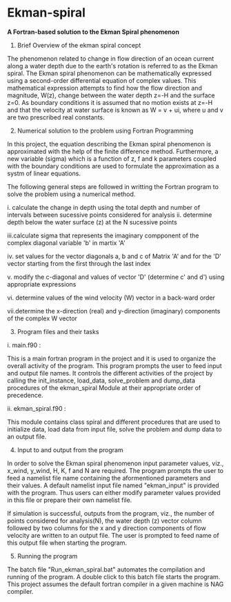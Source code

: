 # Ekman-spiral
<b> A Fortran-based solution to the Ekman Spiral phenomenon </b>

1. Brief Overview of the ekman spiral concept

The phenomenon related to change in flow direction of an ocean current along a water depth due to the earth's rotation
is referred to as the Ekman spiral. The Ekman spiral phenomenon can be mathematically expressed using a second-order 
differential equation of complex values. This mathematical expression attempts to find how the flow direction and 
magnitude, W(z), change between the water depth z=-H and the surface z=0. As boundary conditions it is assumed that 
no motion exists at z=-H and that the velocity at water surface is known as W = v + ui, where u and v are two 
prescribed real constants.

2. Numerical solution to the problem using Fortran Programming

In this project, the equation describing the Ekman spiral phenomenon is approximated with the help of the finite 
difference method. Furthermore, a new variable (sigma) which is a function of z, f and k parameters coupled with the 
boundary conditions are used to formulate the approximation as a systm of linear equations.
 
The following general steps are followed in writting the Fortran program to solve the problem using a numerical method.

i.  calculate the change in depth using the total depth and number of intervals between sucessive points considered 
    for analysis
ii. determine depth below the water surface (z) at the N sucessive points

iii.calculate sigma that represents the imaginary compponent of the complex diagonal variable 'b' in martix 'A'

iv. set values for the vector diagonals a, b and c of Matrix 'A' and for the 'D' vector starting from the first 
    through the last index

v.  modify the c-diagonal and values of vector 'D' (determine c' and d') using appropriate expressions

vi. determine values of the wind velocity (W) vector in a back-ward order

vii.determine the x-direction (real) and y-direction (imaginary) components of the complex W vector


3. Program files and their tasks

i.  main.f90 :

This is a main fortran program in the project and it is used to organize the overall activity of the program.
This program prompts the user to feed input and output file names. It controls the different activities of the 
project by calling the init_instance, load_data, solve_problem and dump_data procedures of the ekman_spiral Module
at their appropriate order of precedence.

ii. ekman_spiral.f90 :

This module contains class spiral and different procedures that are used to initialize data, load data from 
input file, solve the problem and dump data to an output file.

4. Input to and output from the program

In order to solve the Ekman spiral phenomenon input parameter values, viz., x_wind, y_wind, H, K, f and N are 
required. The program prompts the user to feed a namelist file name containing the aformentioned parameters and 
their values. A default namelist input file named "ekman_input" is provided with the program. Thus users can either
modify parameter values provided in this file or prepare their own namelist file.

If simulation is successful, outputs from the program, viz., the number of points considered for analysis(N),
the water depth (z) vector column followed by two columns for the x and y direction components of flow velocity
are written to an output file. The user is prompted to feed name of this output file when starting the program.

5. Running the program

The batch file "Run_ekman_spiral.bat" automates the compilation and running of the program. 
A double click to this batch file starts the program. 
This project assumes the default fortran compiler in a given machine is NAG compiler.
